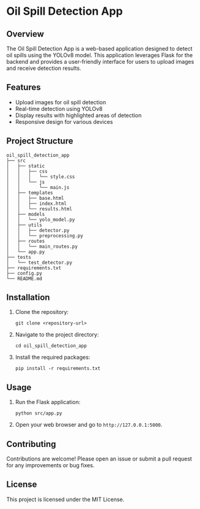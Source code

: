 # Oil Spill Detection App

## Overview
The Oil Spill Detection App is a web-based application designed to detect oil spills using the YOLOv8 model. This application leverages Flask for the backend and provides a user-friendly interface for users to upload images and receive detection results.

## Features
- Upload images for oil spill detection
- Real-time detection using YOLOv8
- Display results with highlighted areas of detection
- Responsive design for various devices

## Project Structure
```
oil_spill_detection_app
├── src
│   ├── static
│   │   ├── css
│   │   │   └── style.css
│   │   └── js
│   │       └── main.js
│   ├── templates
│   │   ├── base.html
│   │   ├── index.html
│   │   └── results.html
│   ├── models
│   │   └── yolo_model.py
│   ├── utils
│   │   ├── detector.py
│   │   └── preprocessing.py
│   ├── routes
│   │   └── main_routes.py
│   └── app.py
├── tests
│   └── test_detector.py
├── requirements.txt
├── config.py
└── README.md
```

## Installation
1. Clone the repository:
   ```
   git clone <repository-url>
   ```
2. Navigate to the project directory:
   ```
   cd oil_spill_detection_app
   ```
3. Install the required packages:
   ```
   pip install -r requirements.txt
   ```

## Usage
1. Run the Flask application:
   ```
   python src/app.py
   ```
2. Open your web browser and go to `http://127.0.0.1:5000`.

## Contributing
Contributions are welcome! Please open an issue or submit a pull request for any improvements or bug fixes.

## License
This project is licensed under the MIT License.